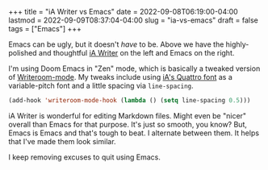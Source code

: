 +++
title = "iA Writer vs Emacs"
date = 2022-09-08T06:19:00-04:00
lastmod = 2022-09-09T08:37:04-04:00
slug = "ia-vs-emacs"
draft = false
tags = ["Emacs"]
+++


Emacs can be ugly, but it doesn't *have* to be. Above we have the highly-polished and thoughtful [iA Writer](https://ia.net/writer) on the left and Emacs on the right.

I'm using Doom Emacs in "Zen" mode, which is basically a tweaked version of [Writeroom-mode](https://github.com/joostkremers/writeroom-mode). My tweaks include using [iA's Quattro font](https://github.com/iaolo/iA-Fonts) as a variable-pitch font and a little spacing via `line-spacing`.

```lisp
(add-hook 'writeroom-mode-hook (lambda () (setq line-spacing 0.5)))
```

iA Writer is wonderful for editing Markdown files. Might even be "nicer" overall than Emacs for that purpose. It's just so smooth, you know? But, Emacs is Emacs and that's tough to beat. I alternate between them. It helps that I've made them look similar.

I keep removing excuses to quit using Emacs.

